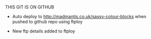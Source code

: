 THIS GIT IS ON GITHUB

- Auto deploy to http://madmantis.co.uk/sassy-colour-blocks when pushed to github repo using ftploy

- New ftp details added to ftploy